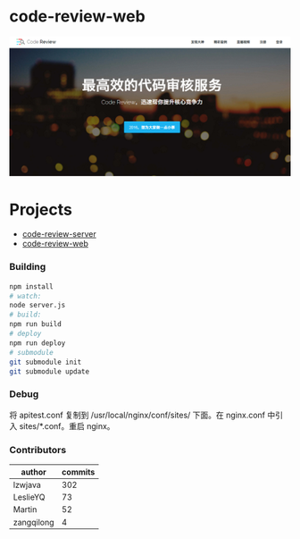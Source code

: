 # code-review-web

![img](./img/code-review.png)

# Projects

* [code-review-server](https://github.com/lzwjava/code-review-server)
* [code-review-web](https://github.com/lzwjava/code-review-web)

### Building

``` bash
npm install
# watch:
node server.js
# build:
npm run build
# deploy
npm run deploy
# submodule
git submodule init
git submodule update
```

### Debug

将 apitest.conf 复制到 /usr/local/nginx/conf/sites/ 下面。在 nginx.conf 中引入 sites/*.conf。重启 nginx。

### Contributors

| author  | commits |
| ------------- | ------------- |
| lzwjava  | 302 |
| LeslieYQ | 73  |
|Martin|52|
|zangqilong|4|

